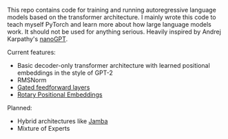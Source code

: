 This repo contains code for training and running autoregressive language models based on the transformer architecture. I mainly wrote this code to teach myself PyTorch and learn more about how large language models work. It should not be used for anything serious. Heavily inspired by Andrej Karpathy's [nanoGPT](https://github.com/karpathy/nanoGPT).

Current features:

- Basic decoder-only transformer architecture with learned positional embeddings in the style of GPT-2
- RMSNorm
- [Gated feedforward layers](https://arxiv.org/abs/2002.05202)
- [Rotary Positional Embeddings](https://arxiv.org/abs/2104.09864)

Planned:

- Hybrid architectures like [Jamba](https://arxiv.org/pdf/2403.19887)
- Mixture of Experts
